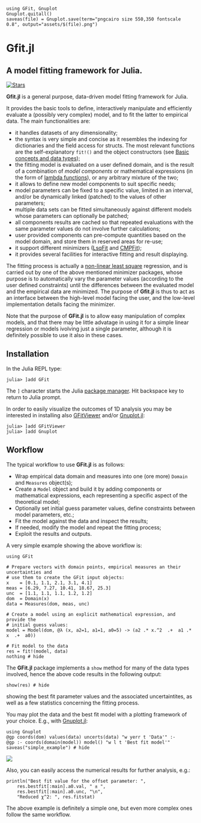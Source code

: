 ```@setup abc
using GFit, Gnuplot
Gnuplot.quitall()
saveas(file) = Gnuplot.save(term="pngcairo size 550,350 fontscale 0.8", output="assets/$(file).png")
```

# Gfit.jl
## A model fitting framework for Julia.
[![Stars](https://img.shields.io/github/stars/gcalderone/GFit.jl?style=social)](https://github.com/gcalderone/GFit.jl)


**Gfit.jl** is a general purpose, data-driven model fitting framework for Julia.

It provides the basic tools to define, interactively manipulate and efficiently evaluate a (possibly very complex) model, and to fit the latter to empirical data. The main functionalities are:
- it handles datasets of any dimensionality;
- the syntax is very simple and concise as it resembles the indexing for dictionaries and the field access for structs.  The most relevant functions are the self-explanatory `fit!()` and the object constructors (see [Basic concepts and data types](@ref));
- the fitting model is evaluated on a user defined domain, and is the result of a combination of *model components* or mathematical expressions (in the form of [lambda functions](https://en.wikipedia.org/wiki/Anonymous_function)), or any arbitrary mixture of the two;
- it allows to define new model components to suit specific needs;
- model parameters can be fixed to a specific value, limited in an interval, and/or be dynamically linked (patched) to the values of other parameters;
- multiple data sets can be fitted simultaneously against different models whose parameters can optionally be patched;
- all components results are cached so that repeated evaluations with the same parameter values do not involve further calculations;
- user provided components can pre-compute quantities based on the model domain, and store them in reserved areas for re-use;
- it support different minimizers ([LsqFit](https://github.com/JuliaNLSolvers/LsqFit.jl) and [CMPFit](https://github.com/gcalderone/CMPFit.jl));
- it provides several facilities for interactive fitting and result displaying.

The fitting process is actually a [non-linear least square](https://en.wikipedia.org/wiki/Non-linear_least_squares) regression, and is  carried out by one of the above mentioned minimizer packages, whose purpose is to automatically vary the parameter values (according to the user defined constraints) until the differences between the evaluated model and the empirical data are minimized.  The purpose of **Gfit.jl** is thus to act as an interface between the high-level model facing the user, and the low-level implementation details facing the minimizer.

Note that the purpose of **GFit.jl** is to allow easy manipulation of complex models, and that there may be little advatage in using it for a simple linear regression or models ivolving just a single parameter, although it is definitely possible to use it also in these cases.


## Installation

In the Julia REPL type:
```julia-repl
julia> ]add GFit
```
The `]` character starts the Julia [package manager](https://julialang.github.io/Pkg.jl/v1/getting-started.html#Basic-Usage-1). Hit backspace key to return to Julia prompt.


In order to easily visualize the outcomes of 1D analysis you may be interested in installing also [GFitViewer](https://github.com/lnicastro/GFitViewer.jl) and/or [Gnuplot.jl](https://github.com/gcalderone/Gnuplot.jl):
```julia-repl
julia> ]add GFitViewer
julia> ]add Gnuplot
```

## Workflow

The typical workflow to use **GFit.jl** is as follows:
- Wrap empirical data domain and measures into one (ore more) `Domain` and `Measures` object(s);
- Create a `Model` object and build it by adding components or mathematical expressions, each representing a specific aspect of the theoretical model;
- Optionally set initial guess parameter values, define constraints between model parameters, etc.;
- Fit the model against the data and inspect the results;
- If needed, modify the model and repeat the fitting process;
- Exploit the results and outputs.

A very simple example showing the above workflow is:
```@example abc
using GFit

# Prepare vectors with domain points, empirical measures an their uncertainties and
# use them to create the GFit input objects:
x    = [0.1, 1.1, 2.1, 3.1, 4.1]
meas = [6.29, 7.27, 10.41, 18.67, 25.3]
unc  = [1.1, 1.1, 1.1, 1.2, 1.2]
dom  = Domain(x)
data = Measures(dom, meas, unc)

# Create a model using an explicit mathematical expression, and provide the
# initial guess values:
model = Model(dom, @λ (x, a2=1, a1=1, a0=5) -> (a2 .* x.^2  .+  a1 .* x  .+  a0))

# Fit model to the data
res = fit!(model, data)
nothing # hide
```

The **GFit.jl** package implements a `show` method for many of the data types involved, hence the above code results in the following output:
```@example abc
show(res) # hide
```
showing the best fit parameter values and the associated uncertaintites, as well as a few statistics concerning the fitting process.

You may plot the data and the best fit model with a plotting framework of your choice. E.g., with [Gnuplot.jl](https://github.com/gcalderone/Gnuplot.jl):
```@example abc
using Gnuplot
@gp coords(dom) values(data) uncerts(data) "w yerr t 'Data'" :-
@gp :- coords(domain(model)) model() "w l t 'Best fit model'"
saveas("simple_example") # hide
```
![](assets/simple_example.png)

Also, you can easily access the numerical results for further analysis, e.g.:
```@example abc
println("Best fit value for the offset parameter: ", 
	res.bestfit[:main].a0.val, " ± ", 
	res.bestfit[:main].a0.unc, "\n",
	"Reduced χ^2: ", res.fitstat)
```

The above example is definitely a simple one, but even more complex ones follow the same workflow.
